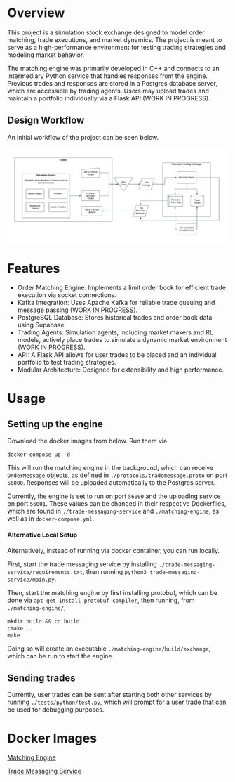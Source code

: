 # Overview
This project is a simulation stock exchange designed to model order matching, trade executions, and market dynamics. The project is meant to serve as a high-performance environment for testing trading strategies and modeling market behavior.

The matching engine was primarily developed in C++ and connects to an intermediary Python service that handles responses from the engine. Previous trades and responses are stored in a Postgres database server, which are accessible by trading agents. Users may upload trades and maintain a portfolio individually via a Flask API (WORK IN PROGRESS).

## Design Workflow
An initial workflow of the project can be seen below.

![Design Workflow](documentation/images/starting_design_flow.png)

# Features
- Order Matching Engine: Implements a limit order book for efficient trade execution via socket connections.
- Kafka Integration: Uses Apache Kafka for reliable trade queuing and message passing (WORK IN PROGRESS).
- PostgreSQL Database: Stores historical trades and order book data using Supabase.
- Trading Agents: Simulation agents, including market makers and RL models, actively place trades to simulate a dynamic market environment (WORK IN PROGRESS).
- API: A Flask API allows for user trades to be placed and an individual portfolio to test trading strategies. 
- Modular Architecture: Designed for extensibility and high performance.

# Usage
## Setting up the engine
Download the docker images from below. Run them via 

```
docker-compose up -d
```

This will run the matching engine in the background, which can receive ```OrderMessage``` objects, as defined in ```./protocols/trademessage.proto``` on port ```56000```. Responses will be uploaded automatically to the Postgres server.

Currently, the engine is set to run on port ```56000``` and the uploading service on port ```56001```. These values can be changed in their respective Dockerfiles, which are found in ```./trade-messaging-service``` and ```./matching-engine```, as well as in ```docker-compose.yml```.
#### Alternative Local Setup
Alternatively, instead of running via docker container, you can run locally.

First, start the trade messaging service by installing ```./trade-messaging-service/requirements.txt```, then running ```python3 trade-messaging-service/main.py```.

Then, start the matching engine by first installing protobuf, which can be done via ```apt-get install protobuf-compiler```, then running, from ```./matching-engine/```,

```
mkdir build && cd build
cmake ..
make
```

Doing so will create an executable ```./matching-engine/build/exchange```, which can be run to start the engine.

## Sending trades
Currently, user trades can be sent after starting both other services by running ```./tests/python/test.py```, which will prompt for a user trade that can be used for debugging purposes.

# Docker Images
[Matching Engine](https://hub.docker.com/r/arcanefz/matching-engine)

[Trade Messaging Service](https://hub.docker.com/r/arcanefz/trade-messaging-service)

